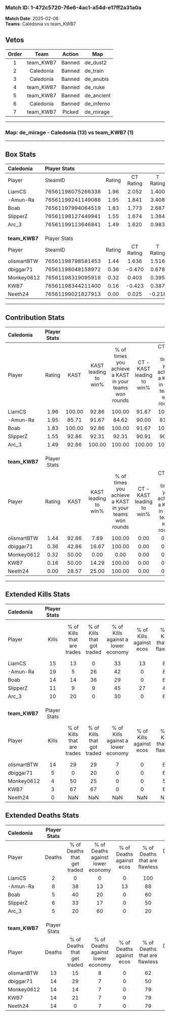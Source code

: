 ### Match ID: 1-472c5720-76e6-4ac1-a54d-e17ff2a31a0a  
**Match Date**: 2025-02-06  
**Teams**: Caledonia vs team_KWB7  

## Vetos  

| Order | Team | Action | Map |
| :---: | :--: | :----: | --- |
| 1 | team_KWB7 | Banned | de_dust2 |
| 2 | Caledonia | Banned | de_train |
| 3 | Caledonia | Banned | de_anubis |
| 4 | team_KWB7 | Banned | de_nuke |
| 5 | team_KWB7 | Banned | de_ancient |
| 6 | Caledonia | Banned | de_inferno |
| 7 | team_KWB7 | Picked | de_mirage |

---  

### **Map**: de_mirage - Caledonia (13) vs team_KWB7 (1)  
---  

## Box Stats  

| **Caledonia** | Player Stats      |        |           |          |        |       |       |         |        |      |     |
| :- | :- | :-: | :-: | :-: | :-: | :-: | :-: | :-: | :-: | :-: | :-: |
| Player        | SteamID           | Rating | CT Rating | T Rating |  KAST  |  ADR  | Kills | Assists | Deaths | K/D  | HS% |
| LiamCS        | 76561198075266338 |  1.96  |   2.052   |  1.400   | 100.00 | 92.6  |  15   |    3    |   2    | 7.50 | 53  |
| -Amun-Ra      | 76561199241149088 |  1.95  |   1.841   |  3.408   | 85.71  | 116.8 |  19   |    3    |   8    | 2.38 | 15  |
| Boab          | 76561197994064519 |  1.83  |   1.773   |  2.687   | 100.00 | 99.9  |  14   |    6    |   5    | 2.80 | 42  |
| SlipperZ      | 76561198127449941 |  1.55  |   1.674   |  1.384   | 92.86  | 95.4  |  11   |    8    |   6    | 1.83 | 36  |
| Arc_3         | 76561199113646841 |  1.49  |   1.620   |  0.983   | 92.86  | 88.0  |  10   |    6    |   5    | 2.00 | 50  |
|               |                   |        |           |          |        |       |       |         |        |      |     |
|               |                   |        |           |          |        |       |       |         |        |      |     |
|               |                   |        |           |          |        |       |       |         |        |      |     |
| **team_KWB7** | Player Stats      |        |           |          |        |       |       |         |        |      |     |
| Player        | SteamID           | Rating | CT Rating | T Rating |  KAST  |  ADR  | Kills | Assists | Deaths | K/D  | HS% |
| olismartBTW   | 76561198798581453 |  1.44  |   1.636   |  1.516   | 92.86  | 100.6 |  14   |    1    |   13   | 1.08 | 50  |
| dbiggar71     | 76561198048158972 |  0.36  |  -0.470   |  0.678   | 42.86  | 57.2  |   5   |    4    |   14   | 0.36 | 60  |
| Monkey0612    | 76561198319095918 |  0.32  |   0.403   |  0.395   | 50.00  | 49.4  |   4   |    3    |   14   | 0.29 | 50  |
| KWB7          | 76561198344211400 |  0.16  |  -0.423   |  0.387   | 50.00  | 22.4  |   3   |    1    |   14   | 0.21 | 66  |
| Neeth24       | 76561199021827913 |  0.00  |   0.025   |  -0.218  | 28.57  | 15.9  |   0   |    4    |   14   | 0.00 |  0  |
---  

## Contribution Stats  

| **Caledonia** | Player Stats |        |                      |                                                        |                           |                                                             |                          |                                                            |
| :- | :-: | :-: | :-: | :-: | :-: | :-: | :-: | :-: |
| Player        |    Rating    |  KAST  | KAST leading to win% | % of times you achieve a KAST in your teams won rounds | CT - KAST leading to win% | CT - % of times you achieve a KAST in your teams won rounds | T - KAST leading to win% | T - % of times you achieve a KAST in your teams won rounds |
| LiamCS        |     1.96     | 100.00 |        92.86         |                         100.00                         |           91.67           |                           100.00                            |          100.00          |                           100.00                           |
| -Amun-Ra      |     1.95     | 85.71  |        91.67         |                         84.62                          |           90.00           |                            81.82                            |          100.00          |                           100.00                           |
| Boab          |     1.83     | 100.00 |        92.86         |                         100.00                         |           91.67           |                           100.00                            |          100.00          |                           100.00                           |
| SlipperZ      |     1.55     | 92.86  |        92.31         |                         92.31                          |           90.91           |                            90.91                            |          100.00          |                           100.00                           |
| Arc_3         |     1.49     | 92.86  |        100.00        |                         100.00                         |          100.00           |                           100.00                            |          100.00          |                           100.00                           |
|               |              |        |                      |                                                        |                           |                                                             |                          |                                                            |
|               |              |        |                      |                                                        |                           |                                                             |                          |                                                            |
|               |              |        |                      |                                                        |                           |                                                             |                          |                                                            |
| **team_KWB7** | Player Stats |        |                      |                                                        |                           |                                                             |                          |                                                            |
| Player        |    Rating    |  KAST  | KAST leading to win% | % of times you achieve a KAST in your teams won rounds | CT - KAST leading to win% | CT - % of times you achieve a KAST in your teams won rounds | T - KAST leading to win% | T - % of times you achieve a KAST in your teams won rounds |
| olismartBTW   |     1.44     | 92.86  |         7.69         |                         100.00                         |           0.00            |                            0.00                             |           9.09           |                           100.00                           |
| dbiggar71     |     0.36     | 42.86  |        16.67         |                         100.00                         |           0.00            |                            0.00                             |          16.67           |                           100.00                           |
| Monkey0612    |     0.32     | 50.00  |         0.00         |                          0.00                          |           0.00            |                            0.00                             |           0.00           |                            0.00                            |
| KWB7          |     0.16     | 50.00  |        14.29         |                         100.00                         |           0.00            |                            0.00                             |          14.29           |                           100.00                           |
| Neeth24       |     0.00     | 28.57  |        25.00         |                         100.00                         |           0.00            |                            0.00                             |          33.33           |                           100.00                           |
---  

## Extended Kills Stats  

| **Caledonia** | Player Stats |                            |                            |                                    |                         |                              |                                 |                                       |                    |           |
| :- | :-: | :-: | :-: | :-: | :-: | :-: | :-: | :-: | :-: | :-: |
| Player        |    Kills     | % of Kills that are trades | % of Kills that got traded | % of Kills against a lower economy | % of Kills against ecos | % of Kills that are flawless | % of Kills that are close duels | % of Kills that are assisted by flash | Pistol Round Kills | AWP Kills |
| LiamCS        |      15      |             13             |             0              |                 33                 |           13            |              80              |                0                |                   0                   |         0          |     1     |
| -Amun-Ra      |      19      |             5              |             26             |                 42                 |            0            |              84              |                0                |                   0                   |         9          |     1     |
| Boab          |      14      |             14             |             36             |                 29                 |            0            |              64              |                0                |                   0                   |         0          |     5     |
| SlipperZ      |      11      |             9              |             9              |                 45                 |           27            |              45              |                0                |                   9                   |         1          |     1     |
| Arc_3         |      10      |             20             |             0              |                 30                 |            0            |              60              |                0                |                   0                   |         0          |     2     |
|               |              |                            |                            |                                    |                         |                              |                                 |                                       |                    |           |
|               |              |                            |                            |                                    |                         |                              |                                 |                                       |                    |           |
|               |              |                            |                            |                                    |                         |                              |                                 |                                       |                    |           |
| **team_KWB7** | Player Stats |                            |                            |                                    |                         |                              |                                 |                                       |                    |           |
| Player        |    Kills     | % of Kills that are trades | % of Kills that got traded | % of Kills against a lower economy | % of Kills against ecos | % of Kills that are flawless | % of Kills that are close duels | % of Kills that are assisted by flash | Pistol Round Kills | AWP Kills |
| olismartBTW   |      14      |             29             |             29             |                 7                  |            0            |              64              |                7                |                   0                   |         2          |     2     |
| dbiggar71     |      5       |             0              |             20             |                 0                  |            0            |              60              |                0                |                  20                   |         0          |     1     |
| Monkey0612    |      4       |             50             |             25             |                 0                  |            0            |              50              |                0                |                   0                   |         0          |     0     |
| KWB7          |      3       |             67             |             67             |                 0                  |            0            |              67              |                0                |                   0                   |         0          |     1     |
| Neeth24       |      0       |            NaN             |            NaN             |                NaN                 |           NaN           |             NaN              |               NaN               |                  NaN                  |        null        |   null    |
## Extended Deaths Stats  

| **Caledonia** | Player Stats |                             |                                   |                          |                               |                            |                           |               |
| :- | :-: | :-: | :-: | :-: | :-: | :-: | :-: | :-: |
| Player        |    Deaths    | % of Deaths that get traded | % of Deaths against lower economy | % of Deaths against ecos | % of Deaths that are flawless | % of Deaths that are close | % of Deaths while blinded | Deaths to AWP |
| LiamCS        |      2       |              0              |                 0                 |            0             |              100              |             0              |             0             |       0       |
| -Amun-Ra      |      8       |             38              |                13                 |            13            |              88               |             13             |            13             |       2       |
| Boab          |      5       |             40              |                20                 |            0             |              60               |             0              |             0             |       0       |
| SlipperZ      |      6       |             33              |                17                 |            0             |              50               |             0              |             0             |       0       |
| Arc_3         |      5       |             20              |                60                 |            0             |              20               |             0              |             0             |       0       |
|               |              |                             |                                   |                          |                               |                            |                           |               |
|               |              |                             |                                   |                          |                               |                            |                           |               |
|               |              |                             |                                   |                          |                               |                            |                           |               |
| **team_KWB7** | Player Stats |                             |                                   |                          |                               |                            |                           |               |
| Player        |    Deaths    | % of Deaths that get traded | % of Deaths against lower economy | % of Deaths against ecos | % of Deaths that are flawless | % of Deaths that are close | % of Deaths while blinded | Deaths to AWP |
| olismartBTW   |      13      |             15              |                 8                 |            0             |              62               |             0              |             0             |       2       |
| dbiggar71     |      14      |             29              |                 7                 |            0             |              50               |             0              |             7             |       3       |
| Monkey0612    |      14      |             14              |                 7                 |            0             |              79               |             0              |             0             |       0       |
| KWB7          |      14      |             21              |                 7                 |            0             |              79               |             0              |             0             |       3       |
| Neeth24       |      14      |              0              |                 7                 |            0             |              79               |             0              |             0             |       2       |

